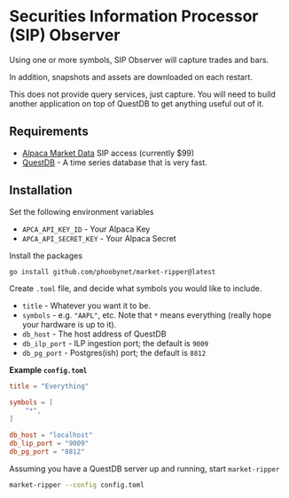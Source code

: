 # Securities Information Processor (SIP) Observer

Using one or more symbols, SIP Observer will capture trades and bars.

In addition, snapshots and assets are downloaded on each restart.

This does not provide query services, just capture.  You will need to build another application on top of QuestDB to get anything useful out of it.

## Requirements

- [Alpaca Market Data](https://alpaca.markets/data) SIP access (currently $99)
- [QuestDB](https://questdb.io/docs/) - A time series database that is very fast.

## Installation

Set the following environment variables

- `APCA_API_KEY_ID` - Your Alpaca Key
- `APCA_API_SECRET_KEY` - Your Alpaca Secret

Install the packages

```bash
go install github.com/phoobynet/market-ripper@latest
```

Create `.toml` file, and decide what symbols you would like to include.  

- `title` - Whatever you want it to be.
- `symbols` - e.g. `"AAPL"`, etc. Note that `*` means everything (really hope your hardware is up to it).
- `db_host` - The host address of QuestDB
- `db_ilp_port` - ILP ingestion port; the default is `9009`
- `db_pg_port` - Postgres(ish) port; the default is `8812`

**Example `config.toml`**

```toml
title = "Everything"

symbols = [
    "*",
]

db_host = "localhost"
db_lip_port = "9009"
db_pg_port = "8812"
```

Assuming you have a QuestDB server up and running, start `market-ripper`

```bash
market-ripper --config config.toml
```


